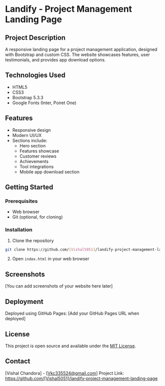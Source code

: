 # Landify - Project Management Landing Page

## Project Description
A responsive landing page for a project management application, designed with Bootstrap and custom CSS. The website showcases features, user testimonials, and provides app download options.

## Technologies Used
- HTML5
- CSS3
- Bootstrap 5.3.3
- Google Fonts (Inter, Poiret One)

## Features
- Responsive design
- Modern UI/UX
- Sections include:
  - Hero section
  - Features showcase
  - Customer reviews
  - Achievements
  - Tool integrations
  - Mobile app download section

## Getting Started
### Prerequisites
- Web browser
- Git (optional, for cloning)

### Installation
1. Clone the repository
```bash
git clone https://github.com/[Vishal5051]/landify-project-management-landing-page.git
```
2. Open `index.html` in your web browser

## Screenshots
[You can add screenshots of your website here later]

## Deployment
Deployed using GitHub Pages: [Add your GitHub Pages URL when deployed]

## License
This project is open source and available under the [MIT License](LICENSE).

## Contact
[Vishal Chandora] - [Vkc335524@gmail.com]
Project Link: https://github.com/[Vishal5051]/landify-project-management-landing-page
